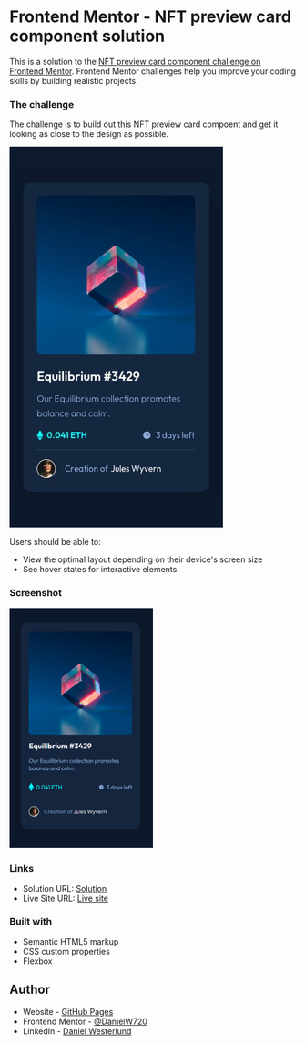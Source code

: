 # Frontend Mentor - NFT preview card component solution

This is a solution to the [NFT preview card component challenge on Frontend Mentor](https://www.frontendmentor.io/challenges/nft-preview-card-component-SbdUL_w0U). Frontend Mentor challenges help you improve your coding skills by building realistic projects. 

### The challenge

The challenge is to build out this NFT preview card compoent and get it looking as close to the design as possible.

![Mobile design for the NFT preview card component coding challenge](./design/mobile-design.jpg)

Users should be able to:

- View the optimal layout depending on their device's screen size
- See hover states for interactive elements

### Screenshot

<img src="screenshot.png"  width="50%" height="50%">

### Links

- Solution URL: [Solution](./solution/)
- Live Site URL: [Live site](https://your-live-site-url.com)

### Built with

- Semantic HTML5 markup
- CSS custom properties
- Flexbox

## Author

- Website - [GitHub Pages](https://danielw720.github.io/)
- Frontend Mentor - [@DanielW720](https://www.frontendmentor.io/profile/yourusername)
- LinkedIn - [Daniel Westerlund](https://www.linkedin.com/in/daniel-westerlund-a07529179/)
